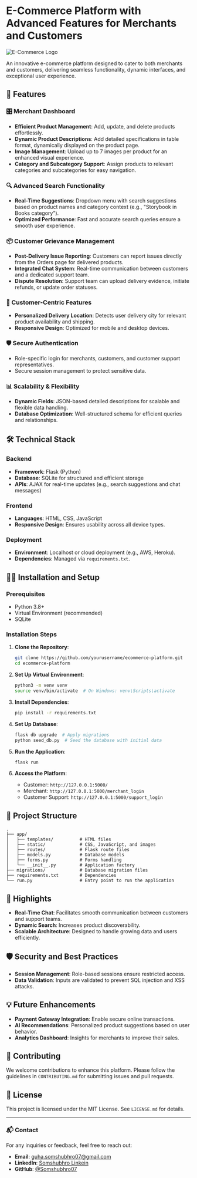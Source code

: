 # E-Commerce Platform with Advanced Features for Merchants and Customers

![E-Commerce Logo](https://via.placeholder.com/150)  

An innovative e-commerce platform designed to cater to both merchants and customers, delivering seamless functionality, dynamic interfaces, and exceptional user experience.

## 🚀 Features

### 🎛️ Merchant Dashboard
- **Efficient Product Management**: Add, update, and delete products effortlessly.
- **Dynamic Product Descriptions**: Add detailed specifications in table format, dynamically displayed on the product page.
- **Image Management**: Upload up to 7 images per product for an enhanced visual experience.
- **Category and Subcategory Support**: Assign products to relevant categories and subcategories for easy navigation.

### 🔍 Advanced Search Functionality
- **Real-Time Suggestions**: Dropdown menu with search suggestions based on product names and category context (e.g., "Storybook in Books category").
- **Optimized Performance**: Fast and accurate search queries ensure a smooth user experience.

### 📦 Customer Grievance Management
- **Post-Delivery Issue Reporting**: Customers can report issues directly from the Orders page for delivered products.
- **Integrated Chat System**: Real-time communication between customers and a dedicated support team.
- **Dispute Resolution**: Support team can upload delivery evidence, initiate refunds, or update order statuses.

### 🛒 Customer-Centric Features
- **Personalized Delivery Location**: Detects user delivery city for relevant product availability and shipping.
- **Responsive Design**: Optimized for mobile and desktop devices.

### 🛡️ Secure Authentication
- Role-specific login for merchants, customers, and customer support representatives.
- Secure session management to protect sensitive data.

### 📊 Scalability & Flexibility
- **Dynamic Fields**: JSON-based detailed descriptions for scalable and flexible data handling.
- **Database Optimization**: Well-structured schema for efficient queries and relationships.

## 🛠️ Technical Stack

### Backend
- **Framework**: Flask (Python)
- **Database**: SQLite for structured and efficient storage
- **APIs**: AJAX for real-time updates (e.g., search suggestions and chat messages)

### Frontend
- **Languages**: HTML, CSS, JavaScript
- **Responsive Design**: Ensures usability across all device types.

### Deployment
- **Environment**: Localhost or cloud deployment (e.g., AWS, Heroku).
- **Dependencies**: Managed via `requirements.txt`.

## 🧑‍💻 Installation and Setup

### Prerequisites
- Python 3.8+
- Virtual Environment (recommended)
- SQLite

### Installation Steps

1. **Clone the Repository**:
   ```bash
   git clone https://github.com/yourusername/ecommerce-platform.git
   cd ecommerce-platform
   ```

2. **Set Up Virtual Environment**:
   ```bash
   python3 -m venv venv
   source venv/bin/activate  # On Windows: venv\Scripts\activate
   ```

3. **Install Dependencies**:
   ```bash
   pip install -r requirements.txt
   ```

4. **Set Up Database**:
   ```bash
   flask db upgrade  # Apply migrations
   python seed_db.py  # Seed the database with initial data
   ```

5. **Run the Application**:
   ```bash
   flask run
   ```

6. **Access the Platform**:
   - Customer: `http://127.0.0.1:5000/`
   - Merchant: `http://127.0.0.1:5000/merchant_login`
   - Customer Support: `http://127.0.0.1:5000/support_login`

## 📂 Project Structure

```plaintext
.
├── app/
│   ├── templates/          # HTML files
│   ├── static/             # CSS, JavaScript, and images
│   ├── routes/             # Flask route files
│   ├── models.py           # Database models
│   ├── forms.py            # Forms handling
│   └── __init__.py         # Application factory
├── migrations/             # Database migration files
├── requirements.txt        # Dependencies
└── run.py                  # Entry point to run the application
```

## 🌟 Highlights

- **Real-Time Chat**: Facilitates smooth communication between customers and support teams.
- **Dynamic Search**: Increases product discoverability.
- **Scalable Architecture**: Designed to handle growing data and users efficiently.

## 🛡️ Security and Best Practices
- **Session Management**: Role-based sessions ensure restricted access.
- **Data Validation**: Inputs are validated to prevent SQL injection and XSS attacks.

## 💡 Future Enhancements
- **Payment Gateway Integration**: Enable secure online transactions.
- **AI Recommendations**: Personalized product suggestions based on user behavior.
- **Analytics Dashboard**: Insights for merchants to improve their sales.

## 🤝 Contributing

We welcome contributions to enhance this platform. Please follow the guidelines in `CONTRIBUTING.md` for submitting issues and pull requests.

## 📄 License

This project is licensed under the MIT License. See `LICENSE.md` for details.

---

### 📬 Contact
For any inquiries or feedback, feel free to reach out:  
- **Email**: guha.somshubhro07@gmail.com 
- **LinkedIn**: [Somshubhro Linkein]([https://www.linkedin.com/in/yourname](https://www.linkedin.com/in/somshubhro-guha-46b892272/))  
- **GitHub**: [@Somshubhro07](https://github.com/Somshubhro07/)

